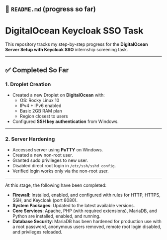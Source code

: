 ## 📄 `README.md` (progress so far)


# DigitalOcean Keycloak SSO Task

This repository tracks my step-by-step progress for the **DigitalOcean Server Setup with Keycloak SSO** internship screening task.

---

## ✅ Completed So Far

### 1. Droplet Creation
- Created a new Droplet on **DigitalOcean** with:
  - OS: Rocky Linux 10
  - IPv4 + IPv6 enabled
  - Basic 2GB RAM plan
  - Region closest to users
- Configured **SSH key authentication** from Windows.

---

### 2. Server Hardening
- Accessed server using **PuTTY** on Windows.
- Created a new non-root user.
- Granted sudo privileges to new user.
- Disabled direct root login in `/etc/ssh/sshd_config`.
- Verified login works only via the non-root user.

---

At this stage, the following have been completed:

- **Firewall**: Installed, enabled, and configured with rules for HTTP, HTTPS, SSH, and Keycloak (port 8080).
- **System Packages**: Updated to the latest available versions.
- **Core Services**: Apache, PHP (with required extensions), MariaDB, and Python are installed, enabled, and running.
- **Database Security**: MariaDB has been hardened for production use with a root password, anonymous users removed, remote root login disabled, and privileges reloaded.